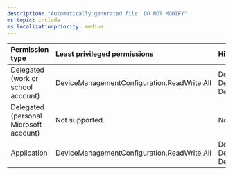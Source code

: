 ```yaml
---
description: "Automatically generated file. DO NOT MODIFY"
ms.topic: include
ms.localizationpriority: medium
---
```


|Permission type|Least privileged permissions|Higher privileged permissions|
|:---|:---|:---|
|Delegated (work or school account)|DeviceManagementConfiguration.ReadWrite.All|DeviceManagementConfiguration.Read.All, DeviceManagementRBAC.Read.All, DeviceManagementRBAC.ReadWrite.All|
|Delegated (personal Microsoft account)|Not supported.|Not supported.|
|Application|DeviceManagementConfiguration.ReadWrite.All|DeviceManagementConfiguration.Read.All, DeviceManagementRBAC.Read.All, DeviceManagementRBAC.ReadWrite.All|

